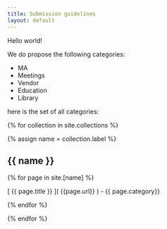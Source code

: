 ```yaml
---
title: Submission guidelines
layout: default
---
```


Hello world!

We do propose the following categories:
-  MA
-  Meetings
-  Vendor
-  Education
-  Library

here is the set of all categories:

{% for collection in site.collections %}

  {% assign name = collection.label %}

  <section>
    <h1>{{ name }}</h1>
    {% for page in site.[name] %}
    <p> [ {{ page.title }} ]( {{page.url}} ) - {{ page.category}}</p>
    {% endfor %}
    
  </section>

{% endfor %}
